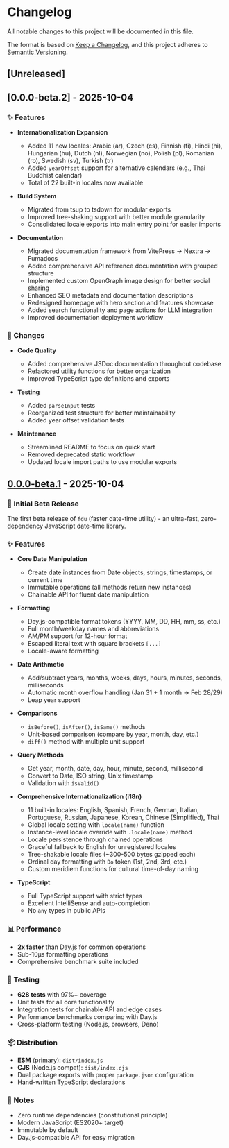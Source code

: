 # Changelog

All notable changes to this project will be documented in this file.

The format is based on [Keep a Changelog](https://keepachangelog.com/en/1.0.0/),
and this project adheres to [Semantic Versioning](https://semver.org/spec/v2.0.0.html).

## [Unreleased]

## [0.0.0-beta.2] - 2025-10-04

### ✨ Features

- **Internationalization Expansion**
  - Added 11 new locales: Arabic (ar), Czech (cs), Finnish (fi), Hindi (hi), Hungarian (hu), Dutch (nl), Norwegian (no), Polish (pl), Romanian (ro), Swedish (sv), Turkish (tr)
  - Added `yearOffset` support for alternative calendars (e.g., Thai Buddhist calendar)
  - Total of 22 built-in locales now available

- **Build System**
  - Migrated from tsup to tsdown for modular exports
  - Improved tree-shaking support with better module granularity
  - Consolidated locale exports into main entry point for easier imports

- **Documentation**
  - Migrated documentation framework from VitePress → Nextra → Fumadocs
  - Added comprehensive API reference documentation with grouped structure
  - Implemented custom OpenGraph image design for better social sharing
  - Enhanced SEO metadata and documentation descriptions
  - Redesigned homepage with hero section and features showcase
  - Added search functionality and page actions for LLM integration
  - Improved documentation deployment workflow

### 📝 Changes

- **Code Quality**
  - Added comprehensive JSDoc documentation throughout codebase
  - Refactored utility functions for better organization
  - Improved TypeScript type definitions and exports

- **Testing**
  - Added `parseInput` tests
  - Reorganized test structure for better maintainability
  - Added year offset validation tests

- **Maintenance**
  - Streamlined README to focus on quick start
  - Removed deprecated static workflow
  - Updated locale import paths to use modular exports

## [0.0.0-beta.1] - 2025-10-04

### 🎉 Initial Beta Release

The first beta release of `fdu` (faster date-time utility) - an ultra-fast, zero-dependency JavaScript date-time library.

### ✨ Features

- **Core Date Manipulation**
  - Create date instances from Date objects, strings, timestamps, or current time
  - Immutable operations (all methods return new instances)
  - Chainable API for fluent date manipulation

- **Formatting**
  - Day.js-compatible format tokens (YYYY, MM, DD, HH, mm, ss, etc.)
  - Full month/weekday names and abbreviations
  - AM/PM support for 12-hour format
  - Escaped literal text with square brackets `[...]`
  - Locale-aware formatting

- **Date Arithmetic**
  - Add/subtract years, months, weeks, days, hours, minutes, seconds, milliseconds
  - Automatic month overflow handling (Jan 31 + 1 month → Feb 28/29)
  - Leap year support

- **Comparisons**
  - `isBefore()`, `isAfter()`, `isSame()` methods
  - Unit-based comparison (compare by year, month, day, etc.)
  - `diff()` method with multiple unit support

- **Query Methods**
  - Get year, month, date, day, hour, minute, second, millisecond
  - Convert to Date, ISO string, Unix timestamp
  - Validation with `isValid()`

- **Comprehensive Internationalization (i18n)**
  - 11 built-in locales: English, Spanish, French, German, Italian, Portuguese, Russian, Japanese, Korean, Chinese (Simplified), Thai
  - Global locale setting with `locale(name)` function
  - Instance-level locale override with `.locale(name)` method
  - Locale persistence through chained operations
  - Graceful fallback to English for unregistered locales
  - Tree-shakable locale files (~300-500 bytes gzipped each)
  - Ordinal day formatting with `Do` token (1st, 2nd, 3rd, etc.)
  - Custom meridiem functions for cultural time-of-day naming

- **TypeScript**
  - Full TypeScript support with strict types
  - Excellent IntelliSense and auto-completion
  - No `any` types in public APIs

### 📊 Performance

- **2x faster** than Day.js for common operations
- Sub-10μs formatting operations
- Comprehensive benchmark suite included

### 🧪 Testing

- **628 tests** with 97%+ coverage
- Unit tests for all core functionality
- Integration tests for chainable API and edge cases
- Performance benchmarks comparing with Day.js
- Cross-platform testing (Node.js, browsers, Deno)

### 📦 Distribution

- **ESM** (primary): `dist/index.js`
- **CJS** (Node.js compat): `dist/index.cjs`
- Dual package exports with proper `package.json` configuration
- Hand-written TypeScript declarations

### 📝 Notes

- Zero runtime dependencies (constitutional principle)
- Modern JavaScript (ES2020+ target)
- Immutable by default
- Day.js-compatible API for easy migration

[0.0.0-beta.1]: https://github.com/pyyupsk/fdu/releases/tag/v0.0.0-beta.1
